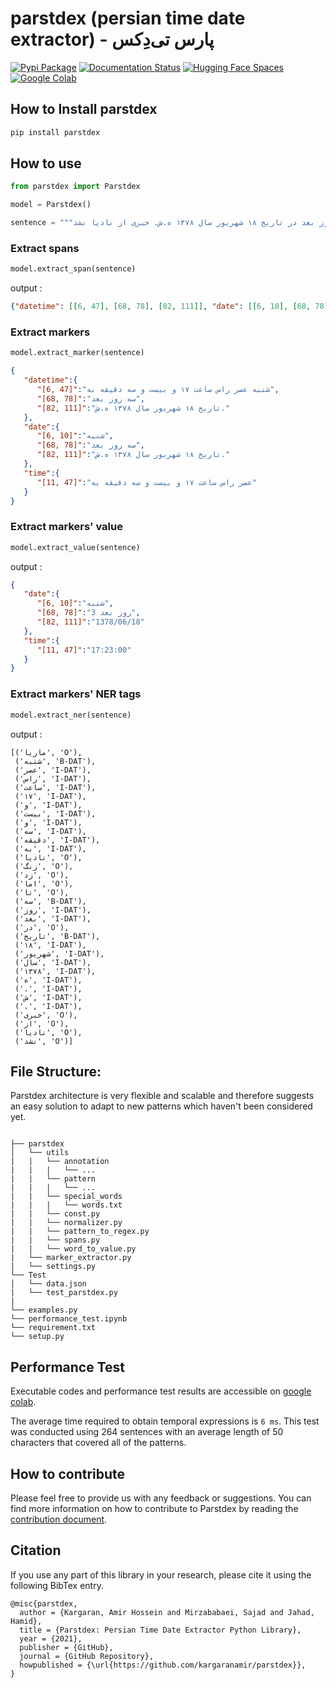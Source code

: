 # parstdex (persian time date extractor) - پارس تی‌دِکس

[![Pypi Package](https://badgen.net/pypi/v/parstdex)](https://pypi.org/project/parstdex/)
[![Documentation Status](https://readthedocs.org/projects/parstdex/badge/?version=latest)](https://parstdex.readthedocs.io)
[![Hugging Face Spaces](https://img.shields.io/badge/%F0%9F%A4%97%20Hugging%20Face-Spaces-blue)](https://huggingface.co/spaces/kargaranamir/parstdex)
[![Google Colab](https://colab.research.google.com/assets/colab-badge.svg)](https://colab.research.google.com/github/kargaranamir/parstdex/blob/main/performance_test.ipynb)

## How to Install parstdex

```bash
pip install parstdex
```

## How to use

```python
from parstdex import Parstdex

model = Parstdex()

sentence = """ماریا شنبه عصر راس ساعت ۱۷ و بیست و سه دقیقه به نادیا زنگ زد اما تا سه روز بعد در تاریخ ۱۸ شهریور سال ۱۳۷۸ ه.ش. خبری از نادیا نشد"""
```
### Extract spans
```python
model.extract_span(sentence)
```
output :
```json
{"datetime": [[6, 47], [68, 78], [82, 111]], "date": [[6, 10], [68, 78], [82, 111]], "time": [[11, 47]]}
```

### Extract markers
```python
model.extract_marker(sentence)
```

```json
{
   "datetime":{
      "[6, 47]":"شنبه عصر راس ساعت ۱۷ و بیست و سه دقیقه به",
      "[68, 78]":"سه روز بعد",
      "[82, 111]":"تاریخ ۱۸ شهریور سال ۱۳۷۸ ه.ش."
   },
   "date":{
      "[6, 10]":"شنبه",
      "[68, 78]":"سه روز بعد",
      "[82, 111]":"تاریخ ۱۸ شهریور سال ۱۳۷۸ ه.ش."
   },
   "time":{
      "[11, 47]":"عصر راس ساعت ۱۷ و بیست و سه دقیقه به"
   }
}
```

### Extract markers' value
```python
model.extract_value(sentence)
```
output :
```json
{
   "date":{
      "[6, 10]":"شنبه",
      "[68, 78]":"3 روز بعد",
      "[82, 111]":"1378/06/18"
   },
   "time":{
      "[11, 47]":"17:23:00"
   }
}
```
### Extract markers' NER tags
```python
model.extract_ner(sentence)
```
output :
```
[('ماریا', 'O'),
 ('شنبه', 'B-DAT'),
 ('عصر', 'I-DAT'),
 ('راس', 'I-DAT'),
 ('ساعت', 'I-DAT'),
 ('۱۷', 'I-DAT'),
 ('و', 'I-DAT'),
 ('بیست', 'I-DAT'),
 ('و', 'I-DAT'),
 ('سه', 'I-DAT'),
 ('دقیقه', 'I-DAT'),
 ('به', 'I-DAT'),
 ('نادیا', 'O'),
 ('زنگ', 'O'),
 ('زد', 'O'),
 ('اما', 'O'),
 ('تا', 'O'),
 ('سه', 'B-DAT'),
 ('روز', 'I-DAT'),
 ('بعد', 'I-DAT'),
 ('در', 'O'),
 ('تاریخ', 'B-DAT'),
 ('۱۸', 'I-DAT'),
 ('شهریور', 'I-DAT'),
 ('سال', 'I-DAT'),
 ('۱۳۷۸', 'I-DAT'),
 ('ه', 'I-DAT'),
 ('.', 'I-DAT'),
 ('ش', 'I-DAT'),
 ('.', 'I-DAT'),
 ('خبری', 'O'),
 ('از', 'O'),
 ('نادیا', 'O'),
 ('نشد', 'O')]

```


## File Structure:
Parstdex architecture is very flexible and scalable and therefore suggests an easy solution to adapt to new patterns which haven't been considered yet.
```

├── parstdex                 
│   └── utils
|   |   └── annotation
|   |   |   └── ...
|   |   └── pattern
|   |   |   └── ...
|   |   └── special_words
|   |   |   └── words.txt
|   |   └── const.py
|   |   └── normalizer.py
|   |   └── pattern_to_regex.py
|   |   └── spans.py
|   |   └── word_to_value.py
|   └── marker_extractor.py
|   └── settings.py
└── Test           
│   └── data.json
|   └── test_parstdex.py
|      
└── examples.py
└── performance_test.ipynb
└── requirement.txt
└── setup.py
```

## Performance Test 
Executable codes and performance test results are accessible on [google colab](https://colab.research.google.com/github/kargaranamir/parstdex/blob/main/performance_test.ipynb).

The average time required to obtain temporal expressions is `6 ms`. This test was conducted using 264 sentences with an average length of 50 characters that covered all of the patterns.

## How to contribute

Please feel free to provide us with any feedback or suggestions.  You can find more information on how to contribute to Parstdex by reading the 
[contribution document](https://github.com/kargaranamir/parstdex/blob/main/contributing.md).

## Citation
If you use any part of this library in your research, please cite it using the following BibTex entry.
```
@misc{parstdex,
  author = {Kargaran, Amir Hossein and Mirzababaei, Sajad and Jahad, Hamid},
  title = {Parstdex: Persian Time Date Extractor Python Library},
  year = {2021},
  publisher = {GitHub},
  journal = {GitHub Repository},
  howpublished = {\url{https://github.com/kargaranamir/parstdex}},
}
```
